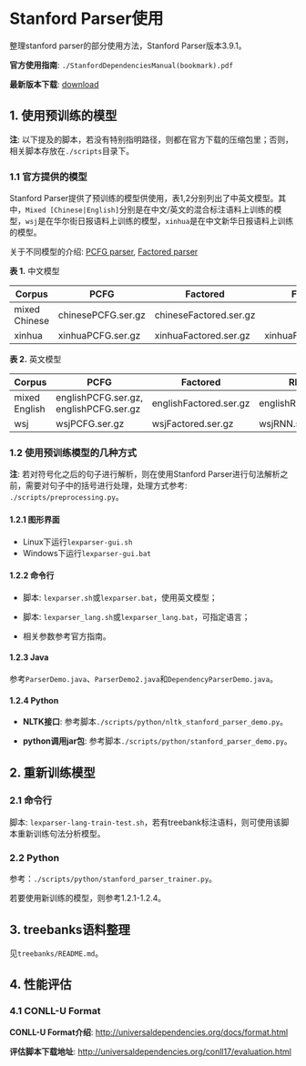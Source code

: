# Stanford Parser使用

整理stanford parser的部分使用方法，Stanford Parser版本3.9.1。

**官方使用指南**: `./StanfordDependenciesManual(bookmark).pdf`

**最新版本下载**: [download](https://nlp.stanford.edu/software/lex-parser.shtml#Download)

## 1. 使用预训练的模型

**注**: 以下提及的脚本，若没有特别指明路径，则都在官方下载的压缩包里；否则，相关脚本存放在`./scripts`目录下。

### 1.1 官方提供的模型

Stanford Parser提供了预训练的模型供使用，表1,2分别列出了中英文模型。其中，`Mixed [Chinese|English]`分别是在中文/英文的混合标注语料上训练的模型，`wsj`是在华尔街日报语料上训练的模型，`xinhua`是在中文新华日报语料上训练的模型。

关于不同模型的介绍: [PCFG parser](https://nlp.stanford.edu/~manning/papers/unlexicalized-parsing.pdf), [Factored parser](https://nlp.stanford.edu/~manning/papers/lex-parser.pdf)

**表 1.** 中文模型

| Corpus | PCFG | Factored | FactoredSegmenting |
| ------------- | ------------- | ------------- | -------------|
| mixed Chinese | chinesePCFG.ser.gz| chineseFactored.ser.gz | |
| xinhua | xinhuaPCFG.ser.gz | xinhuaFactored.ser.gz | xinhuaFactoredSegmenting.ser.gz |

**表 2.** 英文模型

| Corpus | PCFG | Factored | RNN |
| ------------- | ------------- | ------------- | ------------- |
| mixed English | englishPCFG.ser.gz, englishPCFG.ser.gz | englishFactored.ser.gz | englishRNN.ser.gz |
| wsj | wsjPCFG.ser.gz | wsjFactored.ser.gz | wsjRNN.ser.gz |

### 1.2 使用预训练模型的几种方式

**注**: 若对符号化之后的句子进行解析，则在使用Stanford Parser进行句法解析之前，需要对句子中的括号进行处理，处理方式参考: `./scripts/preprocessing.py`。

#### 1.2.1 图形界面

 - Linux下运行`lexparser-gui.sh`
 - Windows下运行`lexparser-gui.bat`

#### 1.2.2 命令行

 - 脚本: `lexparser.sh`或`lexparser.bat`，使用英文模型；

 - 脚本: `lexparser_lang.sh`或`lexparser_lang.bat`，可指定语言；

 - 相关参数参考官方指南。

#### 1.2.3 Java

参考`ParserDemo.java`、`ParserDemo2.java`和`DependencyParserDemo.java`。

#### 1.2.4 Python

 - **NLTK接口**: 参考脚本`./scripts/python/nltk_stanford_parser_demo.py`。

 - **python调用jar包**: 参考脚本`./scripts/python/stanford_parser_demo.py`。

## 2. 重新训练模型

### 2.1 命令行

脚本: `lexparser-lang-train-test.sh`，若有treebank标注语料，则可使用该脚本重新训练句法分析模型。

### 2.2 Python

参考：`./scripts/python/stanford_parser_trainer.py`。

若要使用新训练的模型，则参考1.2.1-1.2.4。

## 3. treebanks语料整理

见`treebanks/README.md`。

## 4. 性能评估

### 4.1 CONLL-U Format

**CONLL-U Format介绍**: http://universaldependencies.org/docs/format.html

**评估脚本下载地址**: http://universaldependencies.org/conll17/evaluation.html

